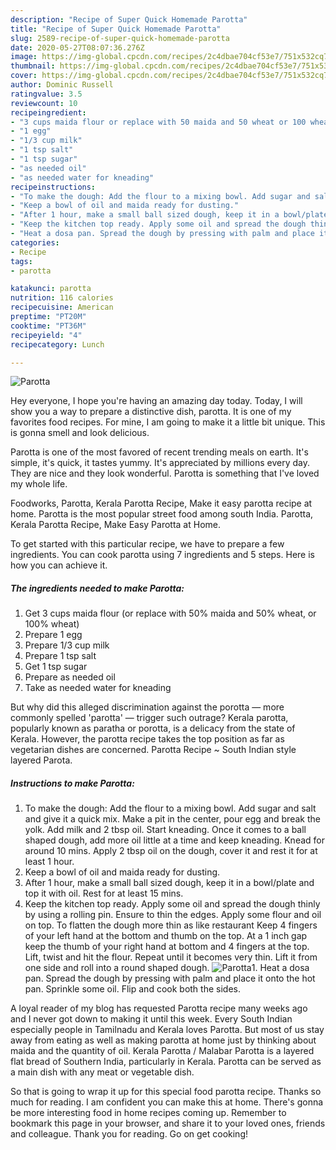 ```yaml
---
description: "Recipe of Super Quick Homemade Parotta"
title: "Recipe of Super Quick Homemade Parotta"
slug: 2589-recipe-of-super-quick-homemade-parotta
date: 2020-05-27T08:07:36.276Z
image: https://img-global.cpcdn.com/recipes/2c4dbae704cf53e7/751x532cq70/parotta-recipe-main-photo.jpg
thumbnail: https://img-global.cpcdn.com/recipes/2c4dbae704cf53e7/751x532cq70/parotta-recipe-main-photo.jpg
cover: https://img-global.cpcdn.com/recipes/2c4dbae704cf53e7/751x532cq70/parotta-recipe-main-photo.jpg
author: Dominic Russell
ratingvalue: 3.5
reviewcount: 10
recipeingredient:
- "3 cups maida flour or replace with 50 maida and 50 wheat or 100 wheat"
- "1 egg"
- "1/3 cup milk"
- "1 tsp salt"
- "1 tsp sugar"
- "as needed oil"
- "as needed water for kneading"
recipeinstructions:
- "To make the dough: Add the flour to a mixing bowl. Add sugar and salt and give it a quick mix. Make a pit in the center, pour egg and break the yolk. Add milk and 2 tbsp oil. Start kneading. Once it comes to a ball shaped dough, add more oil little at a time and keep kneading. Knead for around 10 mins. Apply 2 tbsp oil on the dough, cover it and rest it for at least 1 hour."
- "Keep a bowl of oil and maida ready for dusting."
- "After 1 hour, make a small ball sized dough, keep it in a bowl/plate and top it with oil. Rest for at least 15 mins."
- "Keep the kitchen top ready. Apply some oil and spread the dough thinly by using a rolling pin. Ensure to thin the edges. Apply some flour and oil on top. To flatten the dough more thin as like restaurant Keep 4 fingers of your left hand at the bottom and thumb on the top. At a 1 inch gap keep the thumb of your right hand at bottom and 4 fingers at the top. Lift, twist and hit the flour. Repeat until it becomes very thin. Lift it from one side and roll into a round shaped dough."
- "Heat a dosa pan. Spread the dough by pressing with palm and place it onto the hot pan. Sprinkle some oil. Flip and cook both the sides."
categories:
- Recipe
tags:
- parotta

katakunci: parotta 
nutrition: 116 calories
recipecuisine: American
preptime: "PT20M"
cooktime: "PT36M"
recipeyield: "4"
recipecategory: Lunch

---
```



![Parotta](https://img-global.cpcdn.com/recipes/2c4dbae704cf53e7/751x532cq70/parotta-recipe-main-photo.jpg)

Hey everyone, I hope you're having an amazing day today. Today, I will show you a way to prepare a distinctive dish, parotta. It is one of my favorites food recipes. For mine, I am going to make it a little bit unique. This is gonna smell and look delicious.

Parotta is one of the most favored of recent trending meals on earth. It's simple, it's quick, it tastes yummy. It's appreciated by millions every day. They are nice and they look wonderful. Parotta is something that I've loved my whole life.

Foodworks, Parotta, Kerala Parotta Recipe, Make it easy parotta recipe at home. Parotta is the most popular street food among south India. Parotta, Kerala Parotta Recipe, Make Easy Parotta at Home.


To get started with this particular recipe, we have to prepare a few ingredients. You can cook parotta using 7 ingredients and 5 steps. Here is how you can achieve it.

<!--inarticleads1-->

##### The ingredients needed to make Parotta:

1. Get 3 cups maida flour (or replace with 50% maida and 50% wheat, or 100% wheat)
1. Prepare 1 egg
1. Prepare 1/3 cup milk
1. Prepare 1 tsp salt
1. Get 1 tsp sugar
1. Prepare as needed oil
1. Take as needed water for kneading


But why did this alleged discrimination against the porotta — more commonly spelled &#39;parotta&#39; — trigger such outrage? Kerala parotta, popularly known as paratha or porotta, is a delicacy from the state of Kerala. However, the parotta recipe takes the top position as far as vegetarian dishes are concerned. Parotta Recipe ~ South Indian style layered Parota. 

<!--inarticleads2-->

##### Instructions to make Parotta:

1. To make the dough: Add the flour to a mixing bowl. Add sugar and salt and give it a quick mix. Make a pit in the center, pour egg and break the yolk. Add milk and 2 tbsp oil. Start kneading. Once it comes to a ball shaped dough, add more oil little at a time and keep kneading. Knead for around 10 mins. Apply 2 tbsp oil on the dough, cover it and rest it for at least 1 hour.
1. Keep a bowl of oil and maida ready for dusting.
1. After 1 hour, make a small ball sized dough, keep it in a bowl/plate and top it with oil. Rest for at least 15 mins.
1. Keep the kitchen top ready. Apply some oil and spread the dough thinly by using a rolling pin. Ensure to thin the edges. Apply some flour and oil on top. To flatten the dough more thin as like restaurant Keep 4 fingers of your left hand at the bottom and thumb on the top. At a 1 inch gap keep the thumb of your right hand at bottom and 4 fingers at the top. Lift, twist and hit the flour. Repeat until it becomes very thin. Lift it from one side and roll into a round shaped dough.
<img src="//assets-global.cpcdn.com/assets/icons/button_play-2c75c40dde080a61004c1f40b05d8f140eaff45d7e9e6481dc71c63d2e7c4909.png" alt="Parotta">1. Heat a dosa pan. Spread the dough by pressing with palm and place it onto the hot pan. Sprinkle some oil. Flip and cook both the sides.


A loyal reader of my blog has requested Parotta recipe many weeks ago and I never got down to making it until this week. Every South Indian especially people in Tamilnadu and Kerala loves Parotta. But most of us stay away from eating as well as making parotta at home just by thinking about maida and the quantity of oil. Kerala Parotta / Malabar Parotta is a layered flat bread of Southern India, particularly in Kerala. Parotta can be served as a main dish with any meat or vegetable dish. 

So that is going to wrap it up for this special food parotta recipe. Thanks so much for reading. I am confident you can make this at home. There's gonna be more interesting food in home recipes coming up. Remember to bookmark this page in your browser, and share it to your loved ones, friends and colleague. Thank you for reading. Go on get cooking!
